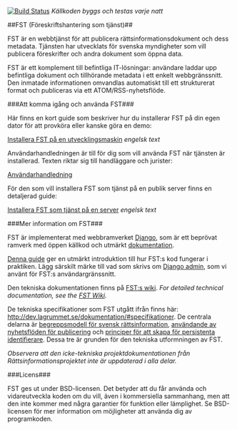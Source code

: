 [![Build Status](https://travis-ci.org/rinfo/fst.svg?branch=develop)](https://travis-ci.org/rinfo/fst) _Källkoden byggs och testas varje natt_

##FST (Föreskriftshantering som tjänst)##

FST är en webbtjänst för att publicera rättsinformationsdokument och dess metadata. Tjänsten har utvecklats för svenska myndigheter som vill publicera föreskrifter och andra dokument som öppna data. 

FST är ett komplement till befintliga IT-lösningar: användare laddar upp befintliga dokument och tillhörande metadata i ett enkelt webbgränssnitt. Den inmatade informationen omvandlas automatiskt till ett strukturerat format och publiceras via ett ATOM/RSS-nyhetsflöde.


###Att komma igång och använda FST###

Här finns en kort guide som beskriver hur du installerar FST på din egen dator för att provköra eller kanske göra en demo:

[Installera FST på en utvecklingsmaskin](https://github.com/rinfo/fst/wiki/Install-on-development-machine) _engelsk text_ 

Användarhandledningen är till för dig som vill använda FST när tjänsten är installerad. 
Texten riktar sig till handläggare och jurister:

[Användarhandledning](https://github.com/rinfo/fst/blob/develop/doc/anvandarhandledning_fst.pdf)

För den som vill installera FST som tjänst på en publik server finns en detaljerad guide:  

[Installera FST som tjänst på en server](https://github.com/rinfo/fst/wiki/Server-installation-FST) _engelsk text_

###Mer information om FST###

FST är implementerat med webbramverket [Django](https://www.djangoproject.com/), som är ett beprövat ramverk med öppen källkod och utmärkt [dokumentation](https://docs.djangoproject.com/en/1.10/).

[Denna guide](https://docs.djangoproject.com/en/1.10/intro/tutorial01/) ger en utmärkt introduktion till hur FST:s kod fungerar i praktiken. Lägg särskilt märke till vad som skrivs om [Django admin](https://docs.djangoproject.com/en/1.10/ref/contrib/admin/), som vi använt för FST:s användargränssnitt.

Den tekniska dokumentationen finns på [FST:s wiki](https://github.com/rinfo/fst/wiki). _For detailed technical documentation, see the [FST Wiki](https://github.com/rinfo/fst/wiki)._

De tekniska specifikationer som FST utgått ifrån finns här: http://dev.lagrummet.se/dokumentation/#specifikationer. 
De centrala delarna är [begreppsmodell för svensk rättsinformation](http://dev.lagrummet.se/dokumentation/model.pdf), [användande av nyhetsflöden för publicering](http://dev.lagrummet.se/dokumentation/system/atom-insamling.pdf) och [principer för att skapa för persistenta identifierare](http://dev.lagrummet.se). Dessa tre är grunden för den tekniska utformningen av FST. 

_Observera att den icke-tekniska projektdokumentationen från Rättsinformationsprojektet inte är uppdaterad i alla delar._

###Licens###
 
FST ges ut under BSD-licensen. Det betyder att du får
använda och vidareutveckla koden om du vill, även i kommersiella
sammanhang, men att den inte kommer med några garantier för funktion
eller lämplighet. Se BSD-licensen för mer information om möjligheter
att använda dig av programkoden.

